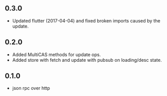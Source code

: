 ## 0.3.0

* Updated flutter (2017-04-04) and fixed broken imports caused by the update.

## 0.2.0

* Added MultiCAS methods for update ops.
* Added store with fetch and update with pubsub on loading/desc state.

## 0.1.0

* json rpc over http

